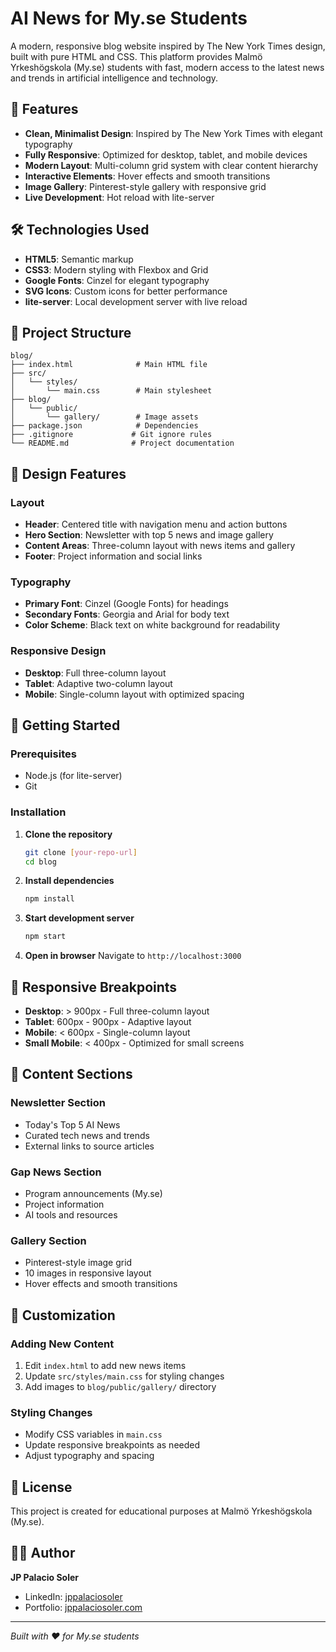 # AI News for My.se Students

A modern, responsive blog website inspired by The New York Times design, built with pure HTML and CSS. This platform provides Malmö Yrkeshögskola (My.se) students with fast, modern access to the latest news and trends in artificial intelligence and technology.

## 🚀 Features

- **Clean, Minimalist Design**: Inspired by The New York Times with elegant typography
- **Fully Responsive**: Optimized for desktop, tablet, and mobile devices
- **Modern Layout**: Multi-column grid system with clear content hierarchy
- **Interactive Elements**: Hover effects and smooth transitions
- **Image Gallery**: Pinterest-style gallery with responsive grid
- **Live Development**: Hot reload with lite-server

## 🛠️ Technologies Used

- **HTML5**: Semantic markup
- **CSS3**: Modern styling with Flexbox and Grid
- **Google Fonts**: Cinzel for elegant typography
- **SVG Icons**: Custom icons for better performance
- **lite-server**: Local development server with live reload

## 📁 Project Structure

```
blog/
├── index.html              # Main HTML file
├── src/
│   └── styles/
│       └── main.css        # Main stylesheet
├── blog/
│   └── public/
│       └── gallery/        # Image assets
├── package.json            # Dependencies
├── .gitignore             # Git ignore rules
└── README.md              # Project documentation
```

## 🎨 Design Features

### Layout
- **Header**: Centered title with navigation menu and action buttons
- **Hero Section**: Newsletter with top 5 news and image gallery
- **Content Areas**: Three-column layout with news items and gallery
- **Footer**: Project information and social links

### Typography
- **Primary Font**: Cinzel (Google Fonts) for headings
- **Secondary Fonts**: Georgia and Arial for body text
- **Color Scheme**: Black text on white background for readability

### Responsive Design
- **Desktop**: Full three-column layout
- **Tablet**: Adaptive two-column layout
- **Mobile**: Single-column layout with optimized spacing

## 🚀 Getting Started

### Prerequisites
- Node.js (for lite-server)
- Git

### Installation

1. **Clone the repository**
   ```bash
   git clone [your-repo-url]
   cd blog
   ```

2. **Install dependencies**
   ```bash
   npm install
   ```

3. **Start development server**
   ```bash
   npm start
   ```

4. **Open in browser**
   Navigate to `http://localhost:3000`

## 📱 Responsive Breakpoints

- **Desktop**: > 900px - Full three-column layout
- **Tablet**: 600px - 900px - Adaptive layout
- **Mobile**: < 600px - Single-column layout
- **Small Mobile**: < 400px - Optimized for small screens

## 🎯 Content Sections

### Newsletter Section
- Today's Top 5 AI News
- Curated tech news and trends
- External links to source articles

### Gap News Section
- Program announcements (My.se)
- Project information
- AI tools and resources

### Gallery Section
- Pinterest-style image grid
- 10 images in responsive layout
- Hover effects and smooth transitions

## 🔧 Customization

### Adding New Content
1. Edit `index.html` to add new news items
2. Update `src/styles/main.css` for styling changes
3. Add images to `blog/public/gallery/` directory

### Styling Changes
- Modify CSS variables in `main.css`
- Update responsive breakpoints as needed
- Adjust typography and spacing

## 📄 License

This project is created for educational purposes at Malmö Yrkeshögskola (My.se).

## 👨‍💻 Author

**JP Palacio Soler**
- LinkedIn: [jppalaciosoler](https://www.linkedin.com/in/jppalaciosoler)
- Portfolio: [jppalaciosoler.com](https://jppalaciosoler.com)

---

*Built with ❤️ for My.se students* 